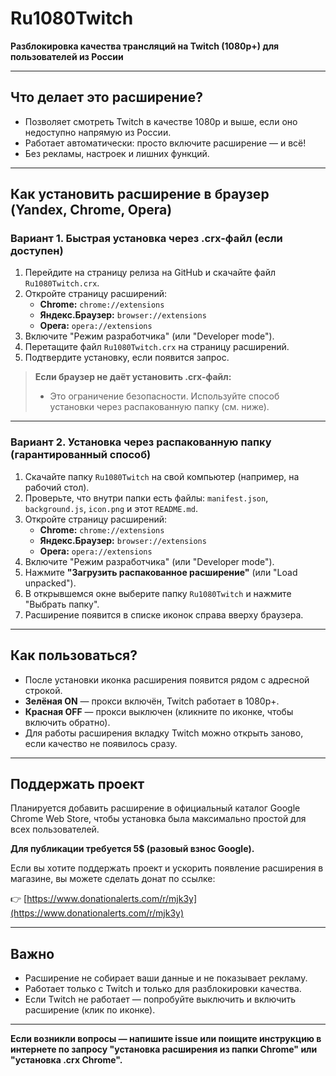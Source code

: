 # Ru1080Twitch

**Разблокировка качества трансляций на Twitch (1080p+) для пользователей из России**

---

## Что делает это расширение?

- Позволяет смотреть Twitch в качестве 1080p и выше, если оно недоступно напрямую из России.
- Работает автоматически: просто включите расширение — и всё!
- Без рекламы, настроек и лишних функций.

---

## Как установить расширение в браузер (Yandex, Chrome, Opera)

### Вариант 1. Быстрая установка через .crx-файл (если доступен)

1. Перейдите на страницу релиза на GitHub и скачайте файл `Ru1080Twitch.crx`.
2. Откройте страницу расширений:
   - **Chrome:** `chrome://extensions`
   - **Яндекс.Браузер:** `browser://extensions`
   - **Opera:** `opera://extensions`
3. Включите "Режим разработчика" (или "Developer mode").
4. Перетащите файл `Ru1080Twitch.crx` на страницу расширений.
5. Подтвердите установку, если появится запрос.

> **Если браузер не даёт установить .crx-файл:**
> - Это ограничение безопасности. Используйте способ установки через распакованную папку (см. ниже).

---

### Вариант 2. Установка через распакованную папку (гарантированный способ)

1. Скачайте папку `Ru1080Twitch` на свой компьютер (например, на рабочий стол).
2. Проверьте, что внутри папки есть файлы: `manifest.json`, `background.js`, `icon.png` и этот `README.md`.
3. Откройте страницу расширений:
   - **Chrome:** `chrome://extensions`
   - **Яндекс.Браузер:** `browser://extensions`
   - **Opera:** `opera://extensions`
4. Включите "Режим разработчика" (или "Developer mode").
5. Нажмите **"Загрузить распакованное расширение"** (или "Load unpacked").
6. В открывшемся окне выберите папку `Ru1080Twitch` и нажмите "Выбрать папку".
7. Расширение появится в списке иконок справа вверху браузера.

---

## Как пользоваться?

- После установки иконка расширения появится рядом с адресной строкой.
- **Зелёная ON** — прокси включён, Twitch работает в 1080p+.
- **Красная OFF** — прокси выключен (кликните по иконке, чтобы включить обратно).
- Для работы расширения вкладку Twitch можно открыть заново, если качество не появилось сразу.

---

## Поддержать проект

Планируется добавить расширение в официальный каталог Google Chrome Web Store, чтобы установка была максимально простой для всех пользователей.

**Для публикации требуется 5$ (разовый взнос Google).**

Если вы хотите поддержать проект и ускорить появление расширения в магазине, вы можете сделать донат по ссылке:

👉 [https://www.donationalerts.com/r/mjk3y](https://www.donationalerts.com/r/mjk3y)

---

## Важно
- Расширение не собирает ваши данные и не показывает рекламу.
- Работает только с Twitch и только для разблокировки качества.
- Если Twitch не работает — попробуйте выключить и включить расширение (клик по иконке).

---

**Если возникли вопросы — напишите issue или поищите инструкцию в интернете по запросу "установка расширения из папки Chrome" или "установка .crx Chrome".** 
